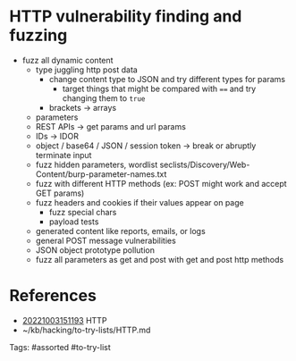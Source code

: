# HTTP vulnerability finding and fuzzing
- fuzz all dynamic content
  - type juggling http post data
    - change content type to JSON and try different types for params
      - target things that might be compared with `==` and try changing them to `true`
    - brackets -> arrays
  - parameters
  - REST APIs -> get params and url params
  - IDs -> IDOR
  - object / base64 / JSON / session token -> break or abruptly terminate input
  - fuzz hidden parameters, wordlist seclists/Discovery/Web-Content/burp-parameter-names.txt
  - fuzz with different HTTP methods (ex: POST might work and accept GET params)
  - fuzz headers and cookies if their values appear on page
    - fuzz special chars
    - payload tests
  - generated content like reports, emails, or logs
  - general POST message vulnerabilities
  - JSON object prototype pollution
  - fuzz all parameters as get and post with get and post http methods

# References
- [20221003151193](/zet/20221003151193/README.md) HTTP
- ~/kb/hacking/to-try-lists/HTTP.md

Tags:
    #assorted #to-try-list
